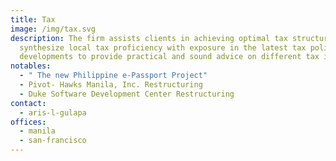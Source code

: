 ```yaml
---
title: Tax
image: /img/tax.svg
description: The firm assists clients in achieving optimal tax structures. We
  synthesize local tax proficiency with exposure in the latest tax policy
  developments to provide practical and sound advice on different tax issues.
notables:
  - " The new Philippine e-Passport Project"
  - Pivot- Hawks Manila, Inc. Restructuring
  - Duke Software Development Center Restructuring
contact:
  - aris-l-gulapa
offices:
  - manila
  - san-francisco
---
```

